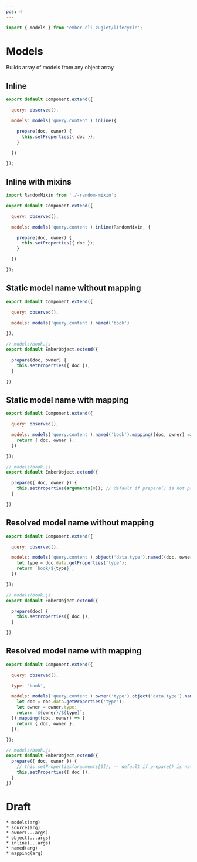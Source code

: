 ```yaml
---
pos: 4
---
```


``` javascript
import { models } from 'ember-cli-zuglet/lifecycle';
```

# Models

Builds array of models from any object array

## Inline

``` javascript
export default Component.extend({

  query: observed(),

  models: models('query.content').inline({

    prepare(doc, owner) {
      this.setProperties({ doc });
    }

  })

});
```

## Inline with mixins

``` javascript
import RandomMixin from './-random-mixin';

export default Component.extend({

  query: observed(),

  models: models('query.content').inline(RandomMixin, {

    prepare(doc, owner) {
      this.setProperties({ doc });
    }

  })

});
```

## Static model name without mapping

``` javascript
export default Component.extend({

  query: observed(),

  models: models('query.content').named('book')

});
```

``` javascript
// models/book.js
export default EmberObject.extend({

  prepare(doc, owner) {
    this.setProperties({ doc });
  }

})
```

## Static model name with mapping

``` javascript
export default Component.extend({

  query: observed(),

  models: models('query.content').named('book').mapping((doc, owner) => {
    return { doc, owner };
  })

});
```

``` javascript
// models/book.js
export default EmberObject.extend({

  prepare({ doc, owner }) {
    this.setProperties(arguments[0]); // default if prepare() is not provided
  }

})
```

## Resolved model name without mapping

``` javascript
export default Component.extend({

  query: observed(),

  models: models('query.content').object('data.type').named((doc, owner) => {
    let type = doc.data.getProperties('type');
    return `book/${type}`;
  })

});
```

``` javascript
// models/book.js
export default EmberObject.extend({

  prepare(doc) {
    this.setProperties({ doc });
  }

})
```

## Resolved model name with mapping

``` javascript
export default Component.extend({

  query: observed(),

  type: 'book',

  models: models('query.content').owner('type').object('data.type').named((doc, owner) => {
    let doc = doc.data.getProperties('type');
    let owner = owner.type;
    return `${owner}/${type}`;
  }).mapping((doc, owner) => {
    return { doc, owner };
  });

});
```

``` javascript
// models/book.js
export default EmberObject.extend({
  prepare({ doc, owner }) {
    // this.setProperties(arguments[0]); -- default if prepare() is not provided
    this.setProperties({ doc });
  }
})
```

# Draft

```
* models(arg)
* source(arg)
* owner(...args)
* object(...args)
* inline(...args)
* named(arg)
* mapping(arg)
```
